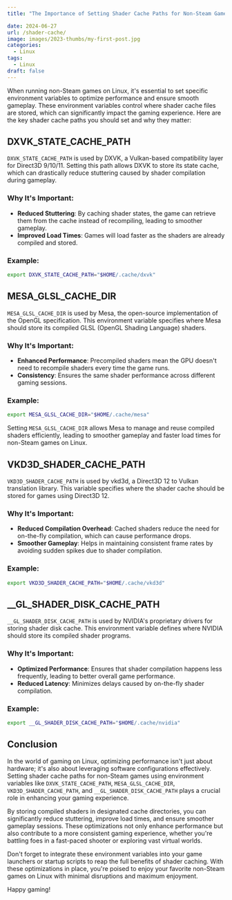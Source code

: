 ```yaml
---
title: "The Importance of Setting Shader Cache Paths for Non-Steam Games"

date: 2024-06-27
url: /shader-cache/
image: images/2023-thumbs/my-first-post.jpg
categories:
  - Linux
tags:
  - Linux
draft: false
---
```


When running non-Steam games on Linux, it's essential to set specific environment variables to optimize performance and ensure smooth gameplay. These environment variables control where shader cache files are stored, which can significantly impact the gaming experience. Here are the key shader cache paths you should set and why they matter:

## DXVK_STATE_CACHE_PATH

`DXVK_STATE_CACHE_PATH` is used by DXVK, a Vulkan-based compatibility layer for Direct3D 9/10/11. Setting this path allows DXVK to store its state cache, which can drastically reduce stuttering caused by shader compilation during gameplay.

### Why It's Important:
- **Reduced Stuttering**: By caching shader states, the game can retrieve them from the cache instead of recompiling, leading to smoother gameplay.
- **Improved Load Times**: Games will load faster as the shaders are already compiled and stored.

### Example:
```sh
export DXVK_STATE_CACHE_PATH="$HOME/.cache/dxvk"
```
## MESA_GLSL_CACHE_DIR

`MESA_GLSL_CACHE_DIR` is used by Mesa, the open-source implementation of the OpenGL specification. This environment variable specifies where Mesa should store its compiled GLSL (OpenGL Shading Language) shaders.

### Why It's Important:
- **Enhanced Performance**: Precompiled shaders mean the GPU doesn't need to recompile shaders every time the game runs.
- **Consistency**: Ensures the same shader performance across different gaming sessions.

### Example:
```sh
export MESA_GLSL_CACHE_DIR="$HOME/.cache/mesa"
```
Setting `MESA_GLSL_CACHE_DIR` allows Mesa to manage and reuse compiled shaders efficiently, leading to smoother gameplay and faster load times for non-Steam games on Linux.

## VKD3D_SHADER_CACHE_PATH

`VKD3D_SHADER_CACHE_PATH` is used by vkd3d, a Direct3D 12 to Vulkan translation library. This variable specifies where the shader cache should be stored for games using Direct3D 12.

### Why It's Important:
- **Reduced Compilation Overhead**: Cached shaders reduce the need for on-the-fly compilation, which can cause performance drops.
- **Smoother Gameplay**: Helps in maintaining consistent frame rates by avoiding sudden spikes due to shader compilation.

### Example:
```sh
export VKD3D_SHADER_CACHE_PATH="$HOME/.cache/vkd3d"
```

## __GL_SHADER_DISK_CACHE_PATH

`__GL_SHADER_DISK_CACHE_PATH` is used by NVIDIA's proprietary drivers for storing shader disk cache. This environment variable defines where NVIDIA should store its compiled shader programs.

### Why It's Important:
- **Optimized Performance**: Ensures that shader compilation happens less frequently, leading to better overall game performance.
- **Reduced Latency**: Minimizes delays caused by on-the-fly shader compilation.

### Example:
```sh
export __GL_SHADER_DISK_CACHE_PATH="$HOME/.cache/nvidia"
```

## Conclusion

In the world of gaming on Linux, optimizing performance isn't just about hardware; it's also about leveraging software configurations effectively. Setting shader cache paths for non-Steam games using environment variables like `DXVK_STATE_CACHE_PATH`, `MESA_GLSL_CACHE_DIR`, `VKD3D_SHADER_CACHE_PATH`, and `__GL_SHADER_DISK_CACHE_PATH` plays a crucial role in enhancing your gaming experience.

By storing compiled shaders in designated cache directories, you can significantly reduce stuttering, improve load times, and ensure smoother gameplay sessions. These optimizations not only enhance performance but also contribute to a more consistent gaming experience, whether you're battling foes in a fast-paced shooter or exploring vast virtual worlds.

Don't forget to integrate these environment variables into your game launchers or startup scripts to reap the full benefits of shader caching. With these optimizations in place, you're poised to enjoy your favorite non-Steam games on Linux with minimal disruptions and maximum enjoyment.

Happy gaming!
